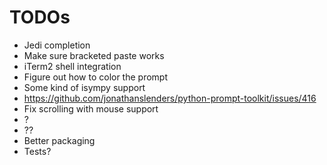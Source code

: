 # TODOs

- Jedi completion
- Make sure bracketed paste works
- iTerm2 shell integration
- Figure out how to color the prompt
- Some kind of isympy support
- https://github.com/jonathanslenders/python-prompt-toolkit/issues/416
- Fix scrolling with mouse support
- ?
- ??
- Better packaging
- Tests?
